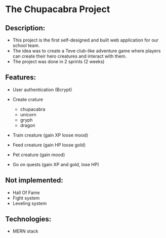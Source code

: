 # The Chupacabra Project

## Description: 

  - This project is the first self-designed and built web application for our school team. 
  - The idea was to create a Teve club-like adventure game where players can create their hero creatures and interact with them.
  - The project was done in 2 sprints (2 weeks)

## Features:

  - User authentication (Bcrypt)
  - Create crature
    - chupacabra
    - unicorn
    - gryph
    - dragon

  - Train creature (gain XP loose mood)
  - Feed creature (gain HP loose gold)
  - Pet creature (gain mood)
  - Go on quests (gain XP and gold, lose HP)

## Not implemented:

  - Hall Of Fame
  - Fight system
  - Leveling system

## Technologies: 

  - MERN stack
  


